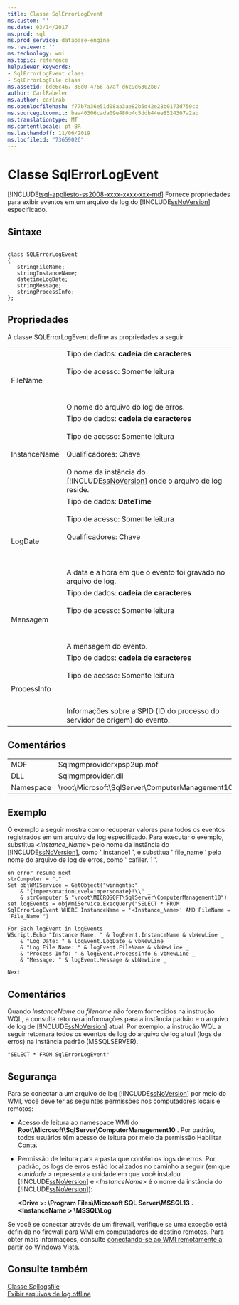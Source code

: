 ```yaml
---
title: Classe SqlErrorLogEvent
ms.custom: ''
ms.date: 03/14/2017
ms.prod: sql
ms.prod_service: database-engine
ms.reviewer: ''
ms.technology: wmi
ms.topic: reference
helpviewer_keywords:
- SqlErrorLogEvent class
- SqlErrorLogFile class
ms.assetid: bde6c467-38d0-4766-a7af-d6c9d6302b07
author: CarlRabeler
ms.author: carlrab
ms.openlocfilehash: f77b7a36e51d08aa3ae82b5d42e28b0173d750cb
ms.sourcegitcommit: baa40306cada09e480b4c5ddb44ee8524307a2ab
ms.translationtype: MT
ms.contentlocale: pt-BR
ms.lasthandoff: 11/06/2019
ms.locfileid: "73659026"
---
```

# <a name="sqlerrorlogevent-class"></a>Classe SqlErrorLogEvent
[!INCLUDE[tsql-appliesto-ss2008-xxxx-xxxx-xxx-md](../../includes/tsql-appliesto-ss2008-xxxx-xxxx-xxx-md.md)]
  Fornece propriedades para exibir eventos em um arquivo de log do [!INCLUDE[ssNoVersion](../../includes/ssnoversion-md.md)] especificado.  
  
## <a name="syntax"></a>Sintaxe  
  
```  
  
class SQLErrorLogEvent   
{  
   stringFileName;  
   stringInstanceName;  
   datetimeLogDate;  
   stringMessage;  
   stringProcessInfo;  
};  
```  
  
## <a name="properties"></a>Propriedades  
 A classe SQLErrorLogEvent define as propriedades a seguir.  
  
|||  
|-|-|  
|FileName|Tipo de dados: **cadeia de caracteres**<br /><br /> Tipo de acesso: Somente leitura<br /><br /> <br /><br /> O nome do arquivo do log de erros.|  
|InstanceName|Tipo de dados: **cadeia de caracteres**<br /><br /> Tipo de acesso: Somente leitura<br /><br /> Qualificadores: Chave<br /><br /> O nome da instância do [!INCLUDE[ssNoVersion](../../includes/ssnoversion-md.md)] onde o arquivo de log reside.|  
|LogDate|Tipo de dados: **DateTime**<br /><br /> Tipo de acesso: Somente leitura<br /><br /> Qualificadores: Chave<br /><br /> <br /><br /> A data e a hora em que o evento foi gravado no arquivo de log.|  
|Mensagem|Tipo de dados: **cadeia de caracteres**<br /><br /> Tipo de acesso: Somente leitura<br /><br /> <br /><br /> A mensagem do evento.|  
|ProcessInfo|Tipo de dados: **cadeia de caracteres**<br /><br /> Tipo de acesso: Somente leitura<br /><br /> <br /><br /> Informações sobre a SPID (ID do processo do servidor de origem) do evento.|  
  
## <a name="remarks"></a>Comentários  
  
|||  
|-|-|  
|MOF|Sqlmgmproviderxpsp2up.mof|  
|DLL|Sqlmgmprovider.dll|  
|Namespace|\root\Microsoft\SqlServer\ComputerManagement10|  
  
## <a name="example"></a>Exemplo  
 O exemplo a seguir mostra como recuperar valores para todos os eventos registrados em um arquivo de log especificado. Para executar o exemplo, substitua \<*Instance_Name*> pelo nome da instância do [!INCLUDE[ssNoVersion](../../includes/ssnoversion-md.md)], como ' instance1 ', e substitua ' file_name ' pelo nome do arquivo de log de erros, como ' cafiler. 1 '.  
  
```  
on error resume next  
strComputer = "."  
Set objWMIService = GetObject("winmgmts:" _  
    & "{impersonationLevel=impersonate}!\\" _  
    & strComputer & "\root\MICROSOFT\SqlServer\ComputerManagement10")  
set logEvents = objWmiService.ExecQuery("SELECT * FROM SqlErrorLogEvent WHERE InstanceName = '<Instance_Name>' AND FileName = 'File_Name'")  
  
For Each logEvent in logEvents  
WScript.Echo "Instance Name: " & logEvent.InstanceName & vbNewLine _  
    & "Log Date: " & logEvent.LogDate & vbNewLine _  
    & "Log File Name: " & logEvent.FileName & vbNewLine _  
    & "Process Info: " & logEvent.ProcessInfo & vbNewLine _  
    & "Message: " & logEvent.Message & vbNewLine _  
  
Next  
```  
  
## <a name="comments"></a>Comentários  
 Quando *InstanceName* ou *filename* não forem fornecidos na instrução WQL, a consulta retornará informações para a instância padrão e o arquivo de log de [!INCLUDE[ssNoVersion](../../includes/ssnoversion-md.md)] atual. Por exemplo, a instrução WQL a seguir retornará todos os eventos de log do arquivo de log atual (logs de erros) na instância padrão (MSSQLSERVER).  
  
```  
"SELECT * FROM SqlErrorLogEvent"  
```  
  
## <a name="security"></a>Segurança  
 Para se conectar a um arquivo de log [!INCLUDE[ssNoVersion](../../includes/ssnoversion-md.md)] por meio do WMI, você deve ter as seguintes permissões nos computadores locais e remotos:  
  
-   Acesso de leitura ao namespace WMI do **Root\Microsoft\SqlServer\ComputerManagement10** . Por padrão, todos usuários têm acesso de leitura por meio da permissão Habilitar Conta.  
  
-   Permissão de leitura para a pasta que contém os logs de erros. Por padrão, os logs de erros estão localizados no caminho a seguir (em que \<*unidade >* representa a unidade em que você instalou [!INCLUDE[ssNoVersion](../../includes/ssnoversion-md.md)] e \<*InstanceName*> é o nome da instância do [!INCLUDE[ssNoVersion](../../includes/ssnoversion-md.md)]):  
  
     **\<Drive >: \Program Files\Microsoft SQL Server\MSSQL13** **.\<InstanceName > \MSSQL\Log**  
  
 Se você se conectar através de um firewall, verifique se uma exceção está definida no firewall para WMI em computadores de destino remotos. Para obter mais informações, consulte [conectando-se ao WMI remotamente a partir do Windows Vista](https://go.microsoft.com/fwlink/?LinkId=178848).  
  
## <a name="see-also"></a>Consulte também  
 [Classe Sqllogsfile](../../relational-databases/wmi-provider-configuration-classes/sqlerrorlogfile-class.md)   
 [Exibir arquivos de log offline](../../relational-databases/logs/view-offline-log-files.md)  
  
  
